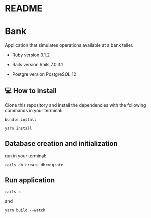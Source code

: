 # README

# Bank

Application that simulates operations available at a bank teller.

* Ruby version
  3.1.2

* Rails version
  Rails 7.0.3.1

* Postgre version
  PostgreSQL 12

## 💻 How to install

Clone this repository and install the dependencies with the following commands in your terminal:
```
bundle install
```
```
yarn install
```
## Database creation and initialization

run in your terminal:
```
rails db:create db:migrate
```

## Run application
```
rails s
```
and
```
yarn build --watch
```
